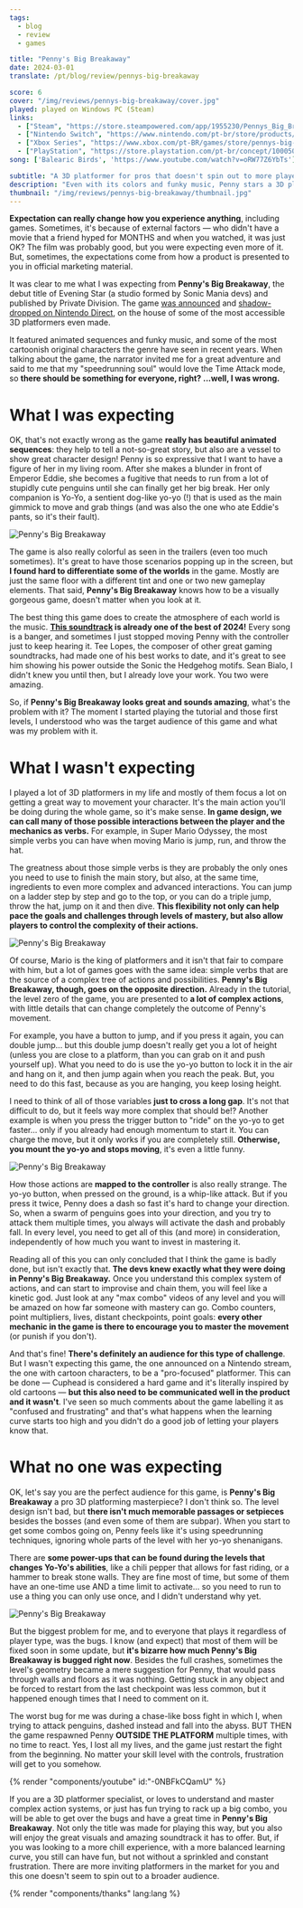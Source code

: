 ```yaml
---
tags:
  - blog
  - review
  - games

title: "Penny's Big Breakaway"
date: 2024-03-01
translate: /pt/blog/review/pennys-big-breakaway

score: 6
cover: "/img/reviews/pennys-big-breakaway/cover.jpg"
played: played on Windows PC (Steam)
links:
  - ["Steam", "https://store.steampowered.com/app/1955230/Pennys_Big_Breakaway?curator_clanid=44763507"]
  - ["Nintendo Switch", "https://www.nintendo.com/pt-br/store/products/pennys-big-breakaway-switch/"]
  - ["Xbox Series", "https://www.xbox.com/pt-BR/games/store/pennys-big-breakaway/9phf8szz5nrh"]
  - ["PlayStation", "https://store.playstation.com/pt-br/concept/10005042"]
song: ['Balearic Birds', 'https://www.youtube.com/watch?v=oRW77Z6YbTs']

subtitle: "A 3D platformer for pros that doesn't spin out to more players"
description: "Even with its colors and funky music, Penny stars a 3D platformer for pros that doesn't spin out to players who want different types of fun."
thumbnail: "/img/reviews/pennys-big-breakaway/thumbnail.jpg"
---
```


**Expectation can really change how you experience anything**, including games. Sometimes, it's because of external factors — who didn't have a movie that a friend hyped for MONTHS and when you watched, it was just OK? The film was probably good, but you were expecting even more of it. But, sometimes, the expectations come from how a product is presented to you in official marketing material.

It was clear to me what I was expecting from **Penny's Big Breakaway**, the debut title of Evening Star (a studio formed by Sonic Mania devs) and published by Private Division. The game [was announced](https://youtu.be/mrZtzGRAKrM?si=3lO4y3F89W_zKOZZ&t=1986) and [shadow-dropped on Nintendo Direct](https://youtu.be/0ER2hl7HUWI?si=RkQDchMl15xdHekz&t=933), on the house of some of the most accessible 3D platformers even made.

It featured animated sequences and funky music, and some of the most cartoonish original characters the genre have seen in recent years. When talking about the game, the narrator invited me for a great adventure and said to me that my "speedrunning soul" would love the Time Attack mode, so **there should be something for everyone, right? ...well, I was wrong.**

# What I was expecting

OK, that's not exactly wrong as the game **really has beautiful animated sequences**: they help to tell a not-so-great story, but also are a vessel to show great character design! Penny is so expressive that I want to have a figure of her in my living room. After she makes a blunder in front of Emperor Eddie, she becomes a fugitive that needs to run from a lot of stupidly cute penguins until she can finally get her big break. Her only companion is Yo-Yo, a sentient dog-like yo-yo (!) that is used as the main gimmick to move and grab things (and was also the one who ate Eddie's pants, so it's their fault).

![Penny's Big Breakaway](/img/reviews/pennys-big-breakaway/yoyo.jpg)

The game is also really colorful as seen in the trailers (even too much sometimes). It's great to have those scenarios popping up in the screen, but **I found hard to differentiate some of the worlds** in the game. Mostly are just the same floor with a different tint and one or two new gameplay elements. That said, **Penny's Big Breakaway** knows how to be a visually gorgeous game, doesn't matter when you look at it.

The best thing this game does to create the atmosphere of each world is the music. **[This soundtrack](https://www.youtube.com/playlist?list=PLGUhHjXkJ_UJviN1pi4fbnfWxHkGfM302) is already one of the best of 2024!** Every song is a banger, and sometimes I just stopped moving Penny with the controller just to keep hearing it. Tee Lopes, the composer of other great gaming soundtracks, had made one of his best works to date, and it's great to see him showing his power outside the Sonic the Hedgehog motifs. Sean Bialo, I didn't knew you until then, but I already love your work. You two were amazing.

So, if **Penny's Big Breakaway looks great and sounds amazing**, what's the problem with it? The moment I started playing the tutorial and those first levels, I understood who was the target audience of this game and what was my problem with it.

# What I wasn't expecting

I played a lot of 3D platformers in my life and mostly of them focus a lot on getting a great way to movement your character. It's the main action you'll be doing during the whole game, so it's make sense. **In game design, we can call many of those possible interactions between the player and the mechanics as verbs.** For example, in Super Mario Odyssey, the most simple verbs you can have when moving Mario is jump, run, and throw the hat.

The greatness about those simple verbs is they are probably the only ones you need to use to finish the main story, but also, at the same time, ingredients to even more complex and advanced interactions. You can jump on a ladder step by step and go to the top, or you can do a triple jump, throw the hat, jump on it and then dive. **This flexibility not only can help pace the goals and challenges through levels of mastery, but also allow players to control the complexity of their actions.**

![Penny's Big Breakaway](/img/reviews/pennys-big-breakaway/water.jpg)

Of course, Mario is the king of platformers and it isn't that fair to compare with him, but a lot of games goes with the same idea: simple verbs that are the source of a complex tree of actions and possibilities. **Penny's Big Breakaway, though, goes on the opposite direction.** Already in the tutorial, the level zero of the game, you are presented to **a lot of complex actions**, with little details that can change completely the outcome of Penny's movement.

For example, you have a button to jump, and if you press it again, you can double jump... but this double jump doesn't really get you a lot of height (unless you are close to a platform, than you can grab on it and push yourself up). What you need to do is use the yo-yo button to lock it in the air and hang on it, and then jump again when you reach the peak. But, you need to do this fast, because as you are hanging, you keep losing height.

I need to think of all of those variables **just to cross a long gap**. It's not that difficult to do, but it feels way more complex that should be!? Another example is when you press the trigger button to "ride" on the yo-yo to get faster... only if you already had enough momentum to start it. You can charge the move, but it only works if you are completely still. **Otherwise, you mount the yo-yo and stops moving**, it's even a little funny.

![Penny's Big Breakaway](/img/reviews/pennys-big-breakaway/combo.jpg)

How those actions are **mapped to the controller** is also really strange. The yo-yo button, when pressed on the ground, is a whip-like attack. But if you press it twice, Penny does a dash so fast it's hard to change your direction. So, when a swarm of penguins goes into your direction, and you try to attack them multiple times, you always will activate the dash and probably fall. In every level, you need to get all of this (and more) in consideration, independently of how much you want to invest in mastering it.

Reading all of this you can only concluded that I think the game is badly done, but isn't exactly that. **The devs knew exactly what they were doing in Penny's Big Breakaway.** Once you understand this complex system of actions, and can start to improvise and chain them, you will feel like a kinetic god. Just look at any "max combo" videos of any level and you will be amazed on how far someone with mastery can go. Combo counters, point multipliers, lives, distant checkpoints, point goals: **every other mechanic in the game is there to encourage you to master the movement** (or punish if you don't).

And that's fine! **There's definitely an audience for this type of challenge**. But I wasn't expecting this game, the one announced on a Nintendo stream, the one with cartoon characters, to be a "pro-focused" platformer. This can be done — Cuphead is considered a hard game and it's literally inspired by old cartoons — **but this also need to be communicated well in the product and it wasn't**. I've seen so much comments about the game labelling it as "confused and frustrating" and that's what happens when the learning curve starts too high and you didn't do a good job of letting your players know that.

# What no one was expecting

OK, let's say you are the perfect audience for this game, is **Penny's Big Breakaway** a pro 3D platforming masterpiece? I don't think so. The level design isn't bad, but **there isn't much memorable passages or setpieces** besides the bosses (and even some of them are subpar). When you start to get some combos going on, Penny feels like it's using speedrunning techniques, ignoring whole parts of the level with her yo-yo shenanigans.

There are **some power-ups that can be found during the levels that changes Yo-Yo's abilities**, like a chili pepper that allows for fast riding, or a hammer to break stone walls. They are fine most of time, but some of them have an one-time use AND a time limit to activate... so you need to run to use a thing you can only use once, and I didn't understand why yet.

![Penny's Big Breakaway](/img/reviews/pennys-big-breakaway/ride.jpg)

But the biggest problem for me, and to everyone that plays it regardless of player type, was the bugs. I know (and expect) that most of them will be fixed soon in some update, but **it's bizarre how much Penny's Big Breakaway is bugged right now**. Besides the full crashes, sometimes the level's geometry became a mere suggestion for Penny, that would pass through walls and floors as it was nothing. Getting stuck in any object and be forced to restart from the last checkpoint was less common, but it happened enough times that I need to comment on it.

The worst bug for me was during a chase-like boss fight in which I, when trying to attack penguins, dashed instead and fall into the abyss. BUT THEN the game respawned Penny **OUTSIDE THE PLATFORM** multiple times, with no time to react. Yes, I lost all my lives, and the game just restart the fight from the beginning. No matter your skill level with the controls, frustration will get to you somehow.

{% render "components/youtube" id:"-0NBFkCQamU" %}

If you are a 3D platformer specialist, or loves to understand and master complex action systems, or just has fun trying to rack up a big combo, you will be able to get over the bugs and have a great time in **Penny's Big Breakaway**. Not only the title was made for playing this way, but you also will enjoy the great visuals and amazing soundtrack it has to offer. But, if you was looking to a more chill experience, with a more balanced learning curve, you still can have fun, but not without a sprinkled and constant frustration. There are more inviting platformers in the market for you and this one doesn't seem to spin out to a broader audience.

{% render "components/thanks" lang:lang %}